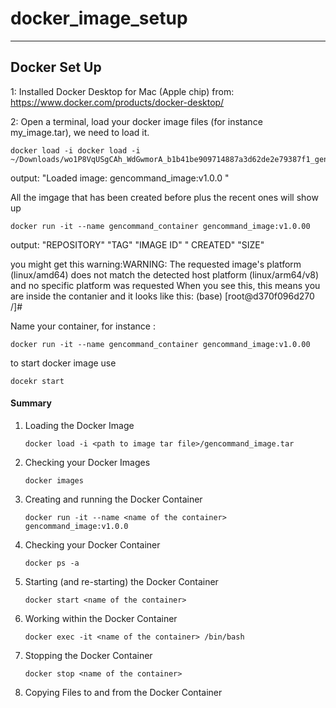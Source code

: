 # docker_image_setup
---
Docker Set Up
---

1: Installed Docker Desktop for Mac (Apple chip) from: https://www.docker.com/products/docker-desktop/

2: Open a terminal, load your docker image files (for instance my_image.tar), we need to load it. 

```
docker load -i docker load -i ~/Downloads/wo1P8VqUSgCAh_WdGwmorA_b1b41be909714887a3d62de2e79387f1_gencommand_image.tar
```

output: "Loaded image: gencommand_image:v1.0.0 "



All the imgage that has been created before plus the recent ones will show up 
```
docker run -it --name gencommand_container gencommand_image:v1.0.00
```

output: "REPOSITORY"  "TAG"  "IMAGE ID" " CREATED"  "SIZE"                                                            

you might get this warning:WARNING: The requested image's platform (linux/amd64) does not match the detected host platform (linux/arm64/v8) and no specific platform was requested
When you see this, this means you are inside the contanier and it looks like this:
(base) [root@d370f096d270 /]#


Name your container, for instance : 

```
docker run -it --name gencommand_container gencommand_image:v1.0.00
```
to start docker image use
```
docekr start 
``` 

#### Summary

1. Loading the Docker Image
	```
	docker load -i <path to image tar file>/gencommand_image.tar
	```

2. Checking your Docker Images
	```
	docker images
	```

3. Creating and running the Docker Container
	```
	docker run -it --name <name of the container> gencommand_image:v1.0.0
	```
4. Checking your Docker Container
	```
	docker ps -a
	```
5. Starting (and re-starting) the Docker Container
	```
	docker start <name of the container>
	```
6. Working within the Docker Container
	```
	docker exec -it <name of the container> /bin/bash
	```
7. Stopping the Docker Container
	```
	docker stop <name of the container>
	```
8. Copying Files to and from the Docker Container
	```
	
	```
